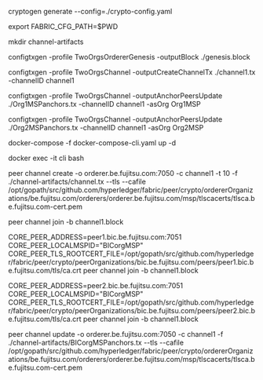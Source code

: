 cryptogen generate --config=./crypto-config.yaml

export FABRIC_CFG_PATH=$PWD

mkdir channel-artifacts

configtxgen -profile TwoOrgsOrdererGenesis -outputBlock ./genesis.block

configtxgen -profile TwoOrgsChannel -outputCreateChannelTx ./channel1.tx -channelID channel1

configtxgen -profile TwoOrgsChannel -outputAnchorPeersUpdate ./Org1MSPanchors.tx -channelID channel1 -asOrg Org1MSP

configtxgen -profile TwoOrgsChannel -outputAnchorPeersUpdate ./Org2MSPanchors.tx -channelID channel1 -asOrg Org2MSP

docker-compose -f docker-compose-cli.yaml up -d

docker exec -it cli bash

peer channel create -o orderer.be.fujitsu.com:7050 -c channel1 -t 10 -f ./channel-artifacts/channel.tx --tls --cafile /opt/gopath/src/github.com/hyperledger/fabric/peer/crypto/ordererOrganizations/be.fujitsu.com/orderers/orderer.be.fujitsu.com/msp/tlscacerts/tlsca.be.fujitsu.com-cert.pem

peer channel join -b channel1.block

CORE_PEER_ADDRESS=peer1.bic.be.fujitsu.com:7051 CORE_PEER_LOCALMSPID="BICorgMSP" CORE_PEER_TLS_ROOTCERT_FILE=/opt/gopath/src/github.com/hyperledger/fabric/peer/crypto/peerOrganizations/bic.be.fujitsu.com/peers/peer1.bic.be.fujitsu.com/tls/ca.crt peer channel join -b channel1.block

CORE_PEER_ADDRESS=peer2.bic.be.fujitsu.com:7051 CORE_PEER_LOCALMSPID="BICorgMSP" CORE_PEER_TLS_ROOTCERT_FILE=/opt/gopath/src/github.com/hyperledger/fabric/peer/crypto/peerOrganizations/bic.be.fujitsu.com/peers/peer2.bic.be.fujitsu.com/tls/ca.crt peer channel join -b channel1.block

peer channel update -o orderer.be.fujitsu.com:7050 -c channel1 -f ./channel-artifacts/BICorgMSPanchors.tx --tls --cafile /opt/gopath/src/github.com/hyperledger/fabric/peer/crypto/ordererOrganizations/be.fujitsu.com/orderers/orderer.be.fujitsu.com/msp/tlscacerts/tlsca.be.fujitsu.com-cert.pem

